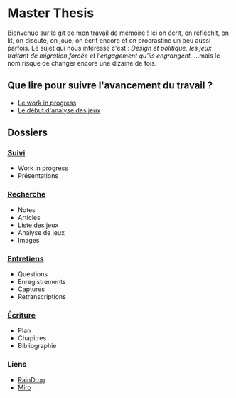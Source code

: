 # Master Thesis

Bienvenue sur le git de mon travail de mémoire ! Ici on écrit, on réfléchit, on lit, on discute, on joue, on écrit encore et on procrastine un peu aussi parfois. Le sujet qui nous intéresse c'est : *Design et politique, les jeux traitant de migration forcée et l'engagement qu'ils engrangent.* ...mais le nom risque de changer encore une dizaine de fois. 

## Que lire pour suivre l'avancement du travail ?

- [Le work in progress](/1-Suivi/WIP.md)
- [Le début d'analyse des jeux](/2-Recherche/analyses.md)

## Dossiers

### [Suivi](/1-Suivi/) 
- Work in progress
- Présentations
### [Recherche](/2-Recherche/)
- Notes
- Articles
- Liste des jeux
- Analyse de jeux
- Images
### [Entretiens](/3-Entretiens/)
- Questions
- Enregistrements
- Captures
- Retranscriptions
### [Écriture](/4-Ecriture/)
- Plan
- Chapitres
- Bibliographie
### Liens
- [RainDrop](https://raindrop.io/mathschibler/projet-de-master-44057628)
- [Miro](https://miro.com/welcomeonboard/Y1NrQk9IWlIxcXZ3ZUxud1BnNklkeVp6WUtPMExpZXJ4aEZka0M1Y1NNcUpVQWV4VXFuMnNwTnB6NE03UW5xQXwzNDU4NzY0NTI0ODg3OTc0NTI0fDI=?share_link_id=941536279571)


